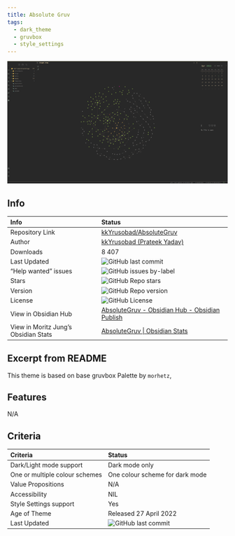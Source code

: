 ```yaml
---
title: Absolute Gruv
tags:
  - dark_theme
  - gruvbox
  - style_settings
---
```


![AbsoluteGruv Theme Screenshot](https://raw.githubusercontent.com/kkYrusobad/AbsoluteGruv/refs/heads/main/Screenshots/obsidian.png)

## Info

| Info                                 | Status                                                                                                                                                                                                           |
| :----------------------------------- | :--------------------------------------------------------------------------------------------------------------------------------------------------------------------------------------------------------------- |
| Repository Link                      | [kkYrusobad/AbsoluteGruv](https://github.com/kkYrusobad/AbsoluteGruv)                                                                                                                                            |
| Author                               | [kkYrusobad (Prateek Yadav)](https://github.com/kkYrusobad)                                                                                                                                                      |
| Downloads                            | 8 407                                                                                                                                                                                                            |
| Last Updated                         | ![GitHub last commit](https://img.shields.io/github/last-commit/kkYrusobad/AbsoluteGruv?color=573E7A&amp;label=last%20update&amp;logo=github&amp;style=for-the-badge) |
| “Help wanted” issues                 | ![GitHub issues by-label](https://img.shields.io/github/issues/kkYrusobad/AbsoluteGruv/help%20wanted?color=573E7A&amp;logo=github&amp;style=for-the-badge)            |
| Stars                                | ![GitHub Repo stars](https://img.shields.io/github/stars/kkYrusobad/AbsoluteGruv?color=573E7A&amp;logo=github&amp;style=for-the-badge)                                |
| Version                              | ![GitHub Repo version](https://img.shields.io/github/v/release/kkYrusobad/AbsoluteGruv?color=573E7A&amp;logo=github&amp;style=for-the-badge&sort=semver)              |
| License                              | ![GitHub License](https://img.shields.io/github/license/kkYrusobad/AbsoluteGruv?style=for-the-badge)                                                                   |
| View in Obsidian Hub                 | [AbsoluteGruv \- Obsidian Hub \- Obsidian Publish](https://publish.obsidian.md/hub/02+-+Community+Expansions/02.05+All+Community+Expansions/Themes/AbsoluteGruv)                                                 |
| View in Moritz Jung’s Obsidian Stats | [AbsoluteGruv \| Obsidian Stats](https://www.moritzjung.dev/obsidian-stats/themes/absolutegruv/)                                                                                                                 |

## Excerpt from README

This theme is based on base gruvbox Palette by `morhetz`,

## Features

N/A

## Criteria

| Criteria                       | Status                                                                                                                                                                                                           |
| :----------------------------- | :--------------------------------------------------------------------------------------------------------------------------------------------------------------------------------------------------------------- |
| Dark/Light mode support        | Dark mode only                                                                                                                                                                                                   |
| One or multiple colour schemes | One colour scheme for dark mode                                                                                                                                                                                  |
| Value Propositions             | N/A                                                                                                                                                                                                              |
| Accessibility                  | NIL                                                                                                                                                                                                              |
| Style Settings support         | Yes                                                                                                                                                                                                              |
| Age of Theme                   | Released 27 April 2022                                                                                                                                                                                           |
| Last Updated                   | ![GitHub last commit](https://img.shields.io/github/last-commit/kkYrusobad/AbsoluteGruv?color=573E7A&amp;label=last%20update&amp;logo=github&amp;style=for-the-badge) |
